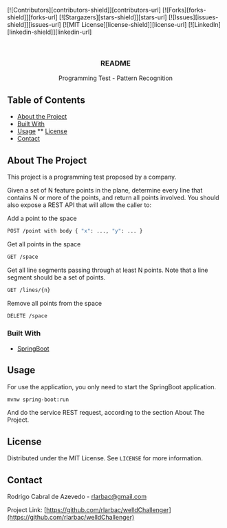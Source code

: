 <!-- Programming Test - Pattern Recognition -->

[![Contributors][contributors-shield]][contributors-url]
[![Forks][forks-shield]][forks-url]
[![Stargazers][stars-shield]][stars-url]
[![Issues][issues-shield]][issues-url]
[![MIT License][license-shield]][license-url]
[![LinkedIn][linkedin-shield]][linkedin-url]



<!-- PROJECT LOGO -->
<br />
<p align="center">
  <h3 align="center">README</h3>

  <p align="center">
     Programming Test - Pattern Recognition
    <br />
</p>


<!-- TABLE OF CONTENTS -->
## Table of Contents

* [About the Project](#about-the-project)
* [Built With](#built-with)
* [Usage](#usage)
** [License](#license)
* [Contact](#contact)


<!-- ABOUT THE PROJECT -->
## About The Project

This project is a programming test proposed by a company.

Given a set of N feature points in the plane, determine every line that contains N or more of the points, and
return all points involved. You should also expose a REST API that will allow the caller to:

Add a point to the space

```sh
POST /point with body { "x": ..., "y": ... }
```

Get all points in the space

```sh
GET /space
```

Get all line segments passing through at least N points. Note that a line segment should be a set of
points.

```sh
GET /lines/{n}
```

Remove all points from the space

```sh
DELETE /space
```

### Built With

* [SpringBoot](https://spring.io/projects/spring-boot)


<!-- USAGE EXAMPLES -->
## Usage

For use the application, you only need to start the SpringBoot application.

```sh
mvnw spring-boot:run
```

And do the service REST request, according to the section About The Project.


<!-- LICENSE -->
## License

Distributed under the MIT License. See `LICENSE` for more information.


<!-- CONTACT -->
## Contact

Rodrigo Cabral de Azevedo - rlarbac@gmail.com

Project Link: [https://github.com/rlarbac/welldChallenger](https://github.com/rlarbac/welldChallenger)
